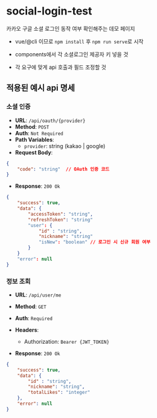 # social-login-test
카카오 구글 소셜 로그인 동작 여부 확인해주는 데모 페이지


- vue/@cli 이므로 `npm install` 후 `npm run serve`로 시작
- components에서 각 소셜로그인 제공자 키 넣을 것

- 각 요구에 맞게 api 호출과 필드 조정할 것

## 적용된 예시 api 명세

### 소셜 인증
- **URL**: `/api/oauth/{provider}`
- **Method**: `POST`
- **Auth**: `Not Required`
- **Path Variables**:
    - `provider`: string (kakao | google)
- **Request Body**:

```json
{
	"code": "string"  // OAuth 인증 코드
}
```

- **Response**: `200 Ok`

```json
{
	"success": true,
	"data": {
		"accessToken": "string",
		"refreshToken": "string"
		"user": {
			"id" : "string",
			"nickname": "string"
			"isNew": "boolean" // 로그인 시 신규 회원 여부			     
		}
	}
	"error": null
}
```


### 정보 조회
- **URL**: `/api/user/me`
- **Method**: `GET`
- **Auth**: `Required`
- **Headers**:
    - Authorization: `Bearer {JWT_TOKEN}`

- **Response**: `200 Ok`

```json
{
	"success": true,
	"data": {
		"id" : "string",
		"nickname": "string",
		"totalLikes": "integer"
	},
	"error": null
}
```
